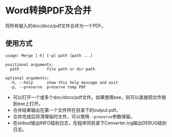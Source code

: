 # Word转换PDF及合并

将所有输入的doc/docx/pdf文件合并为一个PDF。

## 使用方式

``` 
usage: Merge [-h] [-p] path [path ...]

positional arguments:
  path            file path or dir path

optional arguments:
  -h, --help      show this help message and exit
  -p, --preserve  preserve temp PDF
```

- 可以打开一个或多个doc/docx/pdf文件。如果使用exe，则可以直接把文件拖到exe上打开。
- 合并结果输出在第一个文件所在目录下的output.pdf。
- 合并完成后将清理临时文件，可以使用``--preserve``参数保留。
- 在stdout输出INFO级别日志，在程序同目录下Converter.log输出DEBUG级别日志。